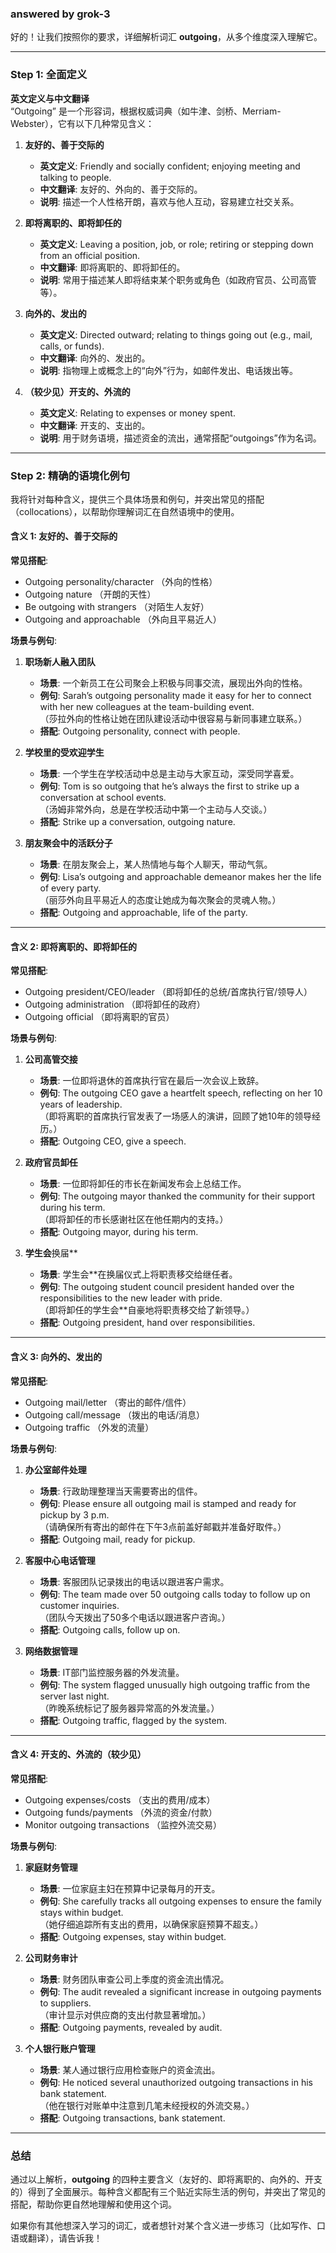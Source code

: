### answered by grok-3
好的！让我们按照你的要求，详细解析词汇 **outgoing**，从多个维度深入理解它。

---

### Step 1: 全面定义

**英文定义与中文翻译**  
“Outgoing” 是一个形容词，根据权威词典（如牛津、剑桥、Merriam-Webster），它有以下几种常见含义：

1. **友好的、善于交际的**  
   - **英文定义**: Friendly and socially confident; enjoying meeting and talking to people.  
   - **中文翻译**: 友好的、外向的、善于交际的。  
   - **说明**: 描述一个人性格开朗，喜欢与他人互动，容易建立社交关系。

2. **即将离职的、即将卸任的**  
   - **英文定义**: Leaving a position, job, or role; retiring or stepping down from an official position.  
   - **中文翻译**: 即将离职的、即将卸任的。  
   - **说明**: 常用于描述某人即将结束某个职务或角色（如政府官员、公司高管等）。

3. **向外的、发出的**  
   - **英文定义**: Directed outward; relating to things going out (e.g., mail, calls, or funds).  
   - **中文翻译**: 向外的、发出的。  
   - **说明**: 指物理上或概念上的“向外”行为，如邮件发出、电话拨出等。

4. **（较少见）开支的、外流的**  
   - **英文定义**: Relating to expenses or money spent.  
   - **中文翻译**: 开支的、支出的。  
   - **说明**: 用于财务语境，描述资金的流出，通常搭配“outgoings”作为名词。

---

### Step 2: 精确的语境化例句

我将针对每种含义，提供三个具体场景和例句，并突出常见的搭配（collocations），以帮助你理解词汇在自然语境中的使用。

#### 含义 1: 友好的、善于交际的
**常见搭配**:  
- Outgoing personality/character （外向的性格）  
- Outgoing nature （开朗的天性）  
- Be outgoing with strangers （对陌生人友好）  
- Outgoing and approachable （外向且平易近人）  

**场景与例句**:
1. **职场新人融入团队**  
   - **场景**: 一个新员工在公司聚会上积极与同事交流，展现出外向的性格。  
   - **例句**: Sarah’s outgoing personality made it easy for her to connect with her new colleagues at the team-building event.  
     （莎拉外向的性格让她在团队建设活动中很容易与新同事建立联系。）  
   - **搭配**: Outgoing personality, connect with people.

2. **学校里的受欢迎学生**  
   - **场景**: 一个学生在学校活动中总是主动与大家互动，深受同学喜爱。  
   - **例句**: Tom is so outgoing that he’s always the first to strike up a conversation at school events.  
     （汤姆非常外向，总是在学校活动中第一个主动与人交谈。）  
   - **搭配**: Strike up a conversation, outgoing nature.

3. **朋友聚会中的活跃分子**  
   - **场景**: 在朋友聚会上，某人热情地与每个人聊天，带动气氛。  
   - **例句**: Lisa’s outgoing and approachable demeanor makes her the life of every party.  
     （丽莎外向且平易近人的态度让她成为每次聚会的灵魂人物。）  
   - **搭配**: Outgoing and approachable, life of the party.

---

#### 含义 2: 即将离职的、即将卸任的
**常见搭配**:  
- Outgoing president/CEO/leader （即将卸任的总统/首席执行官/领导人）  
- Outgoing administration （即将卸任的政府）  
- Outgoing official （即将离职的官员）  

**场景与例句**:
1. **公司高管交接**  
   - **场景**: 一位即将退休的首席执行官在最后一次会议上致辞。  
   - **例句**: The outgoing CEO gave a heartfelt speech, reflecting on her 10 years of leadership.  
     （即将离职的首席执行官发表了一场感人的演讲，回顾了她10年的领导经历。）  
   - **搭配**: Outgoing CEO, give a speech.

2. **政府官员卸任**  
   - **场景**: 一位即将卸任的市长在新闻发布会上总结工作。  
   - **例句**: The outgoing mayor thanked the community for their support during his term.  
     （即将卸任的市长感谢社区在他任期内的支持。）  
   - **搭配**: Outgoing mayor, during his term.

3. **学生会**换届**  
   - **场景**: 学生会**在换届仪式上将职责移交给继任者。  
   - **例句**: The outgoing student council president handed over the responsibilities to the new leader with pride.  
     （即将卸任的学生会**自豪地将职责移交给了新领导。）  
   - **搭配**: Outgoing president, hand over responsibilities.

---

#### 含义 3: 向外的、发出的
**常见搭配**:  
- Outgoing mail/letter （寄出的邮件/信件）  
- Outgoing call/message （拨出的电话/消息）  
- Outgoing traffic （外发的流量）  

**场景与例句**:
1. **办公室邮件处理**  
   - **场景**: 行政助理整理当天需要寄出的信件。  
   - **例句**: Please ensure all outgoing mail is stamped and ready for pickup by 3 p.m.  
     （请确保所有寄出的邮件在下午3点前盖好邮戳并准备好取件。）  
   - **搭配**: Outgoing mail, ready for pickup.

2. **客服中心电话管理**  
   - **场景**: 客服团队记录拨出的电话以跟进客户需求。  
   - **例句**: The team made over 50 outgoing calls today to follow up on customer inquiries.  
     （团队今天拨出了50多个电话以跟进客户咨询。）  
   - **搭配**: Outgoing calls, follow up on.

3. **网络数据管理**  
   - **场景**: IT部门监控服务器的外发流量。  
   - **例句**: The system flagged unusually high outgoing traffic from the server last night.  
     （昨晚系统标记了服务器异常高的外发流量。）  
   - **搭配**: Outgoing traffic, flagged by the system.

---

#### 含义 4: 开支的、外流的（较少见）
**常见搭配**:  
- Outgoing expenses/costs （支出的费用/成本）  
- Outgoing funds/payments （外流的资金/付款）  
- Monitor outgoing transactions （监控外流交易）  

**场景与例句**:
1. **家庭财务管理**  
   - **场景**: 一位家庭主妇在预算中记录每月的开支。  
   - **例句**: She carefully tracks all outgoing expenses to ensure the family stays within budget.  
     （她仔细追踪所有支出的费用，以确保家庭预算不超支。）  
   - **搭配**: Outgoing expenses, stay within budget.

2. **公司财务审计**  
   - **场景**: 财务团队审查公司上季度的资金流出情况。  
   - **例句**: The audit revealed a significant increase in outgoing payments to suppliers.  
     （审计显示对供应商的支出付款显著增加。）  
   - **搭配**: Outgoing payments, revealed by audit.

3. **个人银行账户管理**  
   - **场景**: 某人通过银行应用检查账户的资金流出。  
   - **例句**: He noticed several unauthorized outgoing transactions in his bank statement.  
     （他在银行对账单中注意到几笔未经授权的外流交易。）  
   - **搭配**: Outgoing transactions, bank statement.

---

### 总结
通过以上解析，**outgoing** 的四种主要含义（友好的、即将离职的、向外的、开支的）得到了全面展示。每种含义都配有三个贴近实际生活的例句，并突出了常见的搭配，帮助你更自然地理解和使用这个词。

如果你有其他想深入学习的词汇，或者想针对某个含义进一步练习（比如写作、口语或翻译），请告诉我！